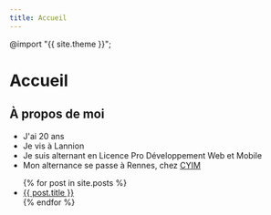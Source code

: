 ```yaml
---
title: Accueil
---
```


@import "{{ site.theme }}";

# Accueil

## À propos de moi
* J'ai 20 ans
* Je vis à Lannion
* Je suis alternant en Licence Pro Développement Web et Mobile
* Mon alternance se passe à Rennes, chez [CYIM](https://www.cyim.com/)

<ul>
  {% for post in site.posts %}
  <li>
    <a href="{{ post.url }}">{{ post.title }}</a>
  </li>
  {% endfor %}
</ul>